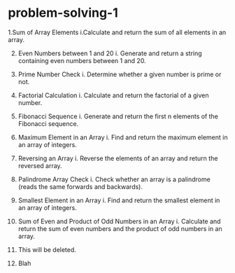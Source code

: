 # problem-solving-1

1.Sum of Array Elements
  i.Calculate and return the sum of all elements in an array.

2. Even Numbers between 1 and 20
  i. Generate and return a string containing even numbers between 1 and 20.

3. Prime Number Check
  i. Determine whether a given number is prime or not.

4. Factorial Calculation
  i. Calculate and return the factorial of a given number.

5. Fibonacci Sequence
  i. Generate and return the first n elements of the Fibonacci sequence.

6. Maximum Element in an Array
  i. Find and return the maximum element in an array of integers.

7. Reversing an Array
  i. Reverse the elements of an array and return the reversed array.

8. Palindrome Array Check
  i. Check whether an array is a palindrome (reads the same forwards and backwards).

9. Smallest Element in an Array
  i. Find and return the smallest element in an array of integers.

10. Sum of Even and Product of Odd Numbers in an Array
  i. Calculate and return the sum of even numbers and the product of odd numbers in an array.

11. This will be deleted.

12. Blah